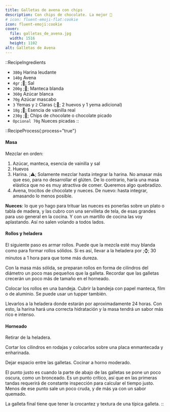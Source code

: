 ```yaml
---
title: Galletas de avena con chips
description: Con chips de chocolate. La mejor 🍪
# icon: fluent-emoji-flat:cookie
icon: fluent-emoji:cookie
cover:
  file: galletas_de_avena.jpg
  width: 1516
  height: 1102
alt: Galletas de Avena
---
```


::RecipeIngredients
- `380g` Harina leudante
- `140g` Avena
- `4gr` ;🧂; Sal
- `200g` ;🧈; Manteca blanda
- `360g` Azúcar blanca
- `70g` Azúcar mascabo
- `3` Yemas y `2` Claras (;🥚; 2 huevos y 1 yema adicional)
- `18g` ;🍦; Esencia de vainilla real
- `230g` ;🍫; Chips de chocolate o chocolate picado
- `Opcional 70g` Nueces picadas
::

::RecipeProcess{:process="true"}
#### Masa

Mezclar en orden:

1. Azúcar, manteca, esencia de vainilla y sal
2. Huevos
3. Harina. ;⚠️; Solamente mezclar hasta integrar la harina. No amasar más que eso, para no desarrollar el glúten. De lo contrario, haría una masa elástica que no es muy atractiva de comer. Queremos algo quebradizo.
4. Avena, trocitos de chocolate y nueces. De nuevo: hasta integrar, amasando lo menos posible.

**Nueces**: lo que yo hago para trituar las nueces es ponerlas sobre un plato o tabla de madera, y las cubro con una servilleta de tela, de esas grandes para uso general en la cocina. Y con un martillo de cocina las voy aplastando. Así no salen volando a todos lados.

#### Rollos y heladera

El siguiente paso es armar rollos. Puede que la mezcla esté muy blanda como para formar rollos sólidos. Si es así, llevar a la heladera por ;⌚; 30 minutos a 1 hora para que tome más dureza.

Con la masa más sólida, se preparan rollos en forma de cilindros del diámetro un poco mas pequeños que la galleta. Recordar que las galletas crecerán un poco más de tamaño en el horneado.

Colocar los rollos en una bandeja. Cubrir la bandeja con papel manteca, film o de aluminio. Se puede usar un tupper también.

Llevarlos a la heladera donde estarán por aproximadamente 24 horas. Con esto, la harina hará una correcta hidratación y la masa tendrá un sabor más rico e intenso.

#### Horneado

Retirar de la heladera.

Cortar los cilindros en rodajas y colocarlos sobre una placa enmantecada y enharinada.

Dejar espacio entre las galletas. Cocinar a horno moderado.

El punto justo es cuando la parte de abajo de las galletas se pone un poco oscura, como un bronceado. Es un punto crítico, así que en las primeras tandas requerirá de constante inspección para calcular el tiempo justo. Menos de ese punto sale un poco cruda, y de más ya con un sabor quemado.

La galleta final tiene que tener la crocantez y textura de una típica galleta.
::